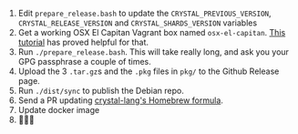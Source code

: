 1. Edit `prepare_release.bash` to update the `CRYSTAL_PREVIOUS_VERSION`, `CRYSTAL_RELEASE_VERSION` and `CRYSTAL_SHARDS_VERSION` variables
2. Get a working OSX El Capitan Vagrant box named `osx-el-capitan`. [This tutorial](https://spin.atomicobject.com/2015/11/17/vagrant-osx/) has proved helpful for that.
3. Run `./prepare_release.bash`. This will take really long, and ask you your GPG passphrase a couple of times.
4. Upload the 3 `.tar.gz`s and the `.pkg` files in `pkg/` to the Github Release page.
5. Run `./dist/sync` to publish the Debian repo.
6. Send a PR updating [crystal-lang's Homebrew formula](https://github.com/Homebrew/homebrew-core/edit/master/Formula/crystal-lang.rb).
7. Update docker image
8. 🎉🎉🎉
